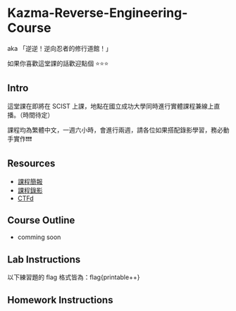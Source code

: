# Kazma-Reverse-Engineering-Course
aka 「逆逆！逆向忍者的修行道館！」

如果你喜歡這堂課的話歡迎點個 ⭐️⭐️⭐️

## Intro
這堂課在即將在 SCIST 上課，地點在國立成功大學同時進行實體課程兼線上直播。（時間待定）

課程均為繁體中文，一週六小時，會進行兩週，請各位如果搭配錄影學習，務必動手實作❗️❗️❗️

## Resources
- [課程簡報](https://docs.google.com/presentation/d/1rkl27CA_TxjonKm0oS7LYui6ryPNK7bPPjITfA_HNEs/edit?usp=sharing)
- [課程錄影]()
- [CTFd]()

## Course Outline
- comming soon
 
## Lab Instructions
以下練習題的 flag 格式皆為：flag{printable++}

## Homework Instructions
